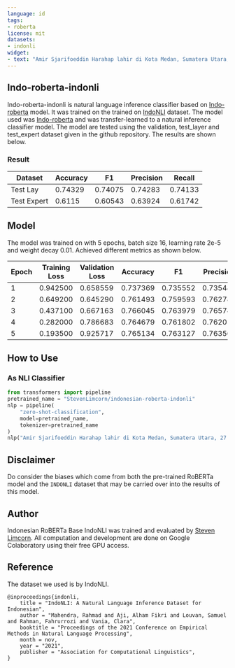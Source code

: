 ```yaml
---
language: id
tags:
- roberta
license: mit
datasets:
- indonli
widget:
- text: "Amir Sjarifoeddin Harahap lahir di Kota Medan, Sumatera Utara, 27 April 1907. Ia meninggal di Surakarta, Jawa Tengah, pada 19 Desember 1948 dalam usia 41 tahun. </s></s> Amir Sjarifoeddin Harahap masih hidup."
---
```


## Indo-roberta-indonli

Indo-roberta-indonli is natural language inference classifier based on [Indo-roberta](https://huggingface.co/flax-community/indonesian-roberta-base) model. It was trained on the trained on [IndoNLI](https://github.com/ir-nlp-csui/indonli/tree/main/data/indonli) dataset. The model used was [Indo-roberta](https://huggingface.co/flax-community/indonesian-roberta-base) and was transfer-learned to a natural inference classifier model. The model are tested using the validation, test_layer and test_expert dataset given in the github repository. The results are shown below.

### Result
| Dataset     | Accuracy | F1      | Precision | Recall  |
|-------------|----------|---------|-----------|---------|
|    Test Lay | 0.74329  | 0.74075 |   0.74283 | 0.74133 |
| Test Expert | 0.6115   | 0.60543 |   0.63924 | 0.61742 |

## Model

The model was trained on with 5 epochs, batch size 16, learning rate 2e-5 and weight decay 0.01. Achieved different metrics as shown below.

| Epoch | Training Loss | Validation Loss | Accuracy | F1       | Precision | Recall   |
|-------|---------------|-----------------|----------|----------|-----------|----------|
|     1 |      0.942500 |        0.658559 | 0.737369 | 0.735552 |  0.735488 | 0.736679 |
|     2 |      0.649200 |        0.645290 | 0.761493 | 0.759593 |  0.762784 | 0.759642 |
|     3 |      0.437100 |        0.667163 | 0.766045 | 0.763979 |  0.765740 | 0.763792 |
|     4 |      0.282000 |        0.786683 | 0.764679 | 0.761802 |  0.762011 | 0.761684 |
|     5 |      0.193500 |        0.925717 | 0.765134 | 0.763127 |  0.763560 | 0.763489 |

## How to Use
### As NLI Classifier
```python
from transformers import pipeline
pretrained_name = "StevenLimcorn/indonesian-roberta-indonli"
nlp = pipeline(
    "zero-shot-classification",
    model=pretrained_name,
    tokenizer=pretrained_name
)
nlp("Amir Sjarifoeddin Harahap lahir di Kota Medan, Sumatera Utara, 27 April 1907. Ia meninggal di Surakarta, Jawa Tengah, pada 19 Desember 1948 dalam usia 41 tahun. </s></s> Amir Sjarifoeddin Harahap masih hidup.")
```
## Disclaimer
Do consider the biases which come from both the pre-trained RoBERTa model and the `INDONLI` dataset that may be carried over into the results of this model.
## Author
Indonesian RoBERTa Base IndoNLI was trained and evaluated by [Steven Limcorn](https://github.com/stevenlimcorn). All computation and development are done on Google Colaboratory using their free GPU access.

## Reference
The dataset we used is by IndoNLI.
```
@inproceedings{indonli,
    title = "IndoNLI: A Natural Language Inference Dataset for Indonesian",
    author = "Mahendra, Rahmad and Aji, Alham Fikri and Louvan, Samuel and Rahman, Fahrurrozi and Vania, Clara",
    booktitle = "Proceedings of the 2021 Conference on Empirical Methods in Natural Language Processing",
    month = nov,
    year = "2021",
    publisher = "Association for Computational Linguistics",
}
```